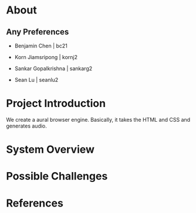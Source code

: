 # About

## Any Preferences

- Benjamin Chen | bc21

- Korn Jiamsripong | kornj2

- Sankar Gopalkrishna | sankarg2

- Sean Lu | seanlu2

# Project Introduction

  We create a aural browser engine. Basically, it takes the HTML and CSS and generates audio.

# System Overview

# Possible Challenges

# References
